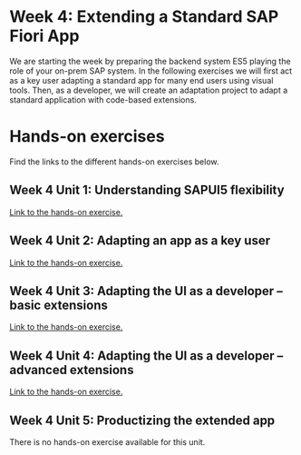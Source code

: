 # Week 4: Extending a Standard SAP Fiori App 
We are starting the week by preparing the backend system ES5 playing the role of your on-prem SAP system. In the following exercises we will first act as a key user adapting a standard app for many end users using visual tools. Then, as a developer, we will create an adaptation project to adapt a standard application with code-based extensions.

# Hands-on exercises
Find the links to the different hands-on exercises below.

## Week 4 Unit 1: Understanding SAPUI5 flexibility
[Link to the hands-on exercise.](unit1.md)

## Week 4 Unit 2: Adapting an app as a key user
[Link to the hands-on exercise.](unit2.md)

## Week 4 Unit 3: Adapting the UI as a developer – basic extensions 
[Link to the hands-on exercise.](unit3.md)

## Week 4 Unit 4: Adapting the UI as a developer – advanced extensions
[Link to the hands-on exercise.](unit4.md)

## Week 4 Unit 5: Productizing the extended app
There is no hands-on exercise available for this unit.